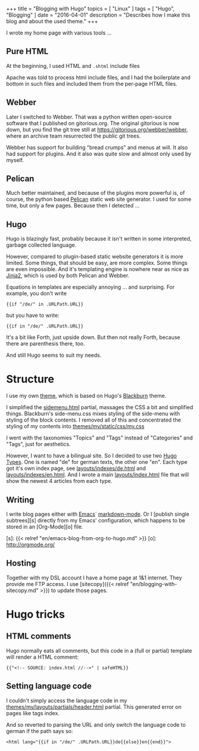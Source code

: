 +++
title = "Blogging with Hugo"
topics = [ "Linux" ]
tags = [ "Hugo", "Blogging" ]
date = "2016-04-01"
description = "Describes how I make this blog and about the used theme."
+++

I wrote my home page with various tools ...

## Pure HTML

At the beginning, I used HTML and `.shtml` include files

Apache was told to process html include files, and I had the boilerplate and bottom in such
files and included them from the per-page HTML files.

## Webber

Later I switched to Webber. That was a python written open-source software that I published
on gitorious.org. The original gitorious is now down, but you find the git tree still at
https://gitorious.org/webber/webber, where an archive team resurrected the public git trees.

Webber has support for building "bread crumps" and menus at will. It
also had support for plugins. And it also was quite slow and almost
only used by myself.
  
## Pelican

Much better maintained, and because of the plugins more powerful is, of course, the python
based [Pelican](http://docs.getpelican.com/) static web site generator. I used for some time,
but only a few pages. Because then I detected ...


## Hugo

Hugo is blazingly fast, probably because it isn't written in some
interpreted, garbage collected language. 

However, compared to plugin-based static website generators it is more
limited. Some things, that should be easy, are more complex. Some
things are even impossible. And it's templating engine is nowhere near
as nice as [Jinja2](http://jinja.pocoo.org/docs/dev/), which is used
by both Pelican and Webber.

Equations in templates are especially annoying ... and surprising. For
example, you don't write

    {{if "/de/" in .URLPath.URL}}
	
but you have to write:

    {{if in "/de/" .URLPath.URL}}

It's a bit like Forth, just upside down. But then not really Forth,
because there are parenthesis there, too.

And still Hugo seems to suit my needs.


# Structure

I use my own
[theme](https://bitbucket.org/holgerschurig/hpg/src/b51e2a347bf841a9d36ed94940d9d5e60b8e6296/themes/my/?at=master),
which is based on Hugo's
[Blackburn](http://themes.gohugo.io/theme/blackburn/tags/hugo) theme.

I simplified the
[sidemenu.html](https://bitbucket.org/holgerschurig/hpg/src/HEAD/layouts/partials/sidemenu.html?at=master&fileviewer=file-view-default)
partial, massages the CSS a bit and simplified things. Blackburn's side-menu.css
mixes styling of the side-menu with styling of the block contents. I removed all of this and concentrated
the styling of my contents into
[themes/my/static/css/my.css](https://bitbucket.org/holgerschurig/hpg/src/HEAD/themes/my/static/css/my.css?at=master&fileviewer=file-view-default)


I went with the taxonomies "Topics" and "Tags" instead of "Categories"
and "Tags", just for aesthetics.

However, I want to have a bilingual site. So I decided to use two
[Hugo Types](https://gohugo.io/content/types/). One is named "de" for
german texts, the other one "en". Each type got it's own index page, see
[layouts/indexes/de.html](https://bitbucket.org/holgerschurig/hpg/src/HEAD/layouts/indexes/de.html?at=master&fileviewer=file-view-default)
and 
[layouts/indexes/en.html](https://bitbucket.org/holgerschurig/hpg/src/HEAD/layouts/indexes/en.html?at=master&fileviewer=file-view-default). And I wrote a main
[layouts/index.html](https://bitbucket.org/holgerschurig/hpg/src/HEAD/layouts/index.html?at=master&fileviewer=file-view-default) file 
that will show the newest 4 articles from each type.

## Writing

I write blog pages either with [Emacs][e]´ [markdown-mode][m]. Or I
[publish single subtrees][s] directly from my Emacs' configuration,
which happens to be stored in an [Org-Mode][o] file.

[e]: https://www.gnu.org/software/emacs/
[m]: http://jblevins.org/projects/markdown-mode/
[s]: {{< relref "en/emacs-blog-from-org-to-hugo.md" >}}
[o]: http://orgmode.org/

## Hosting

Together with my DSL account I have a home page at 1&1 internet. They provide me
FTP access. I use [sitecopy]({{< relref "en/blogging-with-sitecopy.md" >}}) to update
those pages.

# Hugo tricks

## HTML comments

Hugo normally eats all comments, but this code in a (full or partial)
template will render a HTML comment:

```none
{{"<!-- SOURCE: index.html //-->" | safeHTML}}
```

## Setting language code

I couldn't simply access the language code in my
[themes/my/layouts/partials/header.html](https://bitbucket.org/holgerschurig/hpg/src/HEAD/themes/my/layouts/partials/header.html?at=master&fileviewer=file-view-default)
partial. This generated error on pages like tags index.

And so reverted to parsing the URL and only switch the language code
to german if the path says so:

```none
<html lang="{{if in "/de/" .URLPath.URL}}de{{else}}en{{end}}">
```
